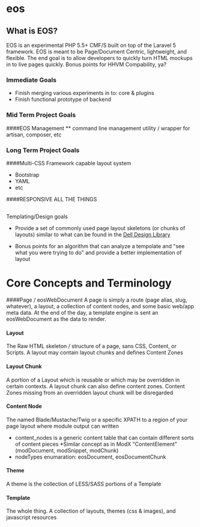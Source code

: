 eos
================

## What is EOS?
EOS is an experimental PHP 5.5+ CMF/S built on top of the Laravel 5 framework. EOS is meant to be Page/Document Centric, lightweight, and flexible. The end goal is to allow developers to quickly turn  HTML mockups in to live pages quickly. Bonus points for HHVM Compability, ya?

### Immediate Goals
* Finish merging various experiments in to: core & plugins
* Finish functional prototype of backend

### Mid Term Project Goals
####EOS Management
** command line management utility / wrapper for artisan, composer, etc

### Long Term Project Goals

####Multi-CSS Framework capable layout system
* Bootstrap
* YAML
* etc

####RESPONSIVE ALL THE THINGS

##
Templating/Design goals
* Provide a set of commonly used page layout skeletons (or chunks of layouts) similar to what can be found in the [Dell Design Library](http://www.delldesignlibrary.com)

* Bonus points for an algorithm that can analyze a tempolate and "see what you were trying to do" and provide a better implementation of layout


Core Concepts and Terminology
================

####Page / eosWebDocument
A page is simply a route (page alias, slug, whatever), a layout, a collection of content nodes, and some basic web/app meta data. At the end of the day, a template engine is sent an eosWebDocument as the data to render.

#### Layout
The Raw HTML skeleton / structure of a page, sans CSS, Content, or Scripts. A layout may contain layout chunks and defines Content Zones

#### Layout Chunk
A portion of a Layout which is reusable or which may be overridden in certain contexts. A layout chunk can also define content zones. Content Zones missing from an overridden layout chunk will be disregarded

#### Content Node
The named Blade/Mustache/Twig or a specific XPATH to a region of your page layout where module output can written
* content_nodes is a generic content table that can contain different sorts of content pieces
*Similar concept as in ModX "ContentElement" (modDocument, modSnippet, modChunk) 
* nodeTypes enumaration: eosDocument, eosDocumentChunk

#### Theme
A theme is the collection of LESS/SASS portions of a Template

#### Template
The whole thing. A collection of layouts, themes (css & images), and javascript resources